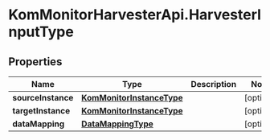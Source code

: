 # KomMonitorHarvesterApi.HarvesterInputType

## Properties
Name | Type | Description | Notes
------------ | ------------- | ------------- | -------------
**sourceInstance** | [**KomMonitorInstanceType**](KomMonitorInstanceType.md) |  | [optional] 
**targetInstance** | [**KomMonitorInstanceType**](KomMonitorInstanceType.md) |  | [optional] 
**dataMapping** | [**DataMappingType**](DataMappingType.md) |  | [optional] 
